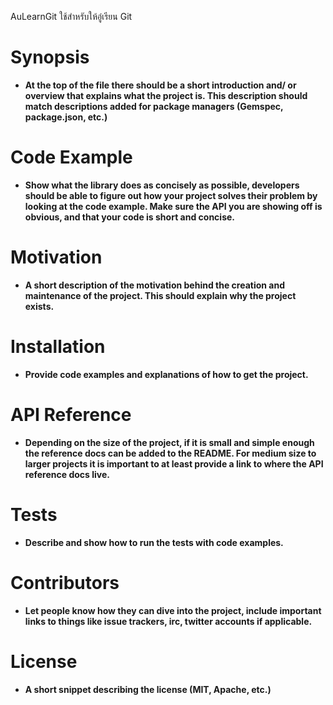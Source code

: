 AuLearnGit
ใช้สำหรับให้อู๋เรียน Git




# Synopsis                                                                                                             

* **At the top of the file there should be a short introduction and/ or overview that explains what the project is. This description should match descriptions added for package managers (Gemspec, package.json, etc.)**
  
# Code Example

* **Show what the library does as concisely as possible, developers should be able to figure out how your project solves their problem by looking at the code example. Make sure the API you are showing off is obvious, and that your code is short and concise.**

# Motivation                                                                                                

* **A short description of the motivation behind the creation and maintenance of the project. This should explain why the project exists.**

# Installation

* **Provide code examples and explanations of how to get the project.**

# API Reference

* **Depending on the size of the project, if it is small and simple enough the reference docs can be added to the README. For medium size to larger projects it is important to at least provide a link to where the API reference docs live.**

# Tests

* **Describe and show how to run the tests with code examples.**

# Contributors

* **Let people know how they can dive into the project, include important links to things like issue trackers, irc, twitter accounts if applicable.**

# License

* **A short snippet describing the license (MIT, Apache, etc.)**
